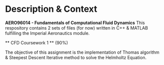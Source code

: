 # Description & Context

**AERO96014 - Fundamentals of Computational Fluid Dynamics**
This respository contains 2 sets of files (for now) written in C++ & MATLAB fulfilling the Imperial Aeronautics module.

** CFD Coursework 1 ** (90%)

The objective of this assignment is the implementation of Thomas algorithm & Steepest Descent Iterative method to solve the Helmholtz Equation.

